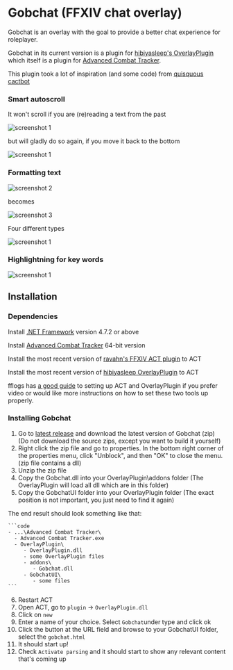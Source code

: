 # Gobchat (FFXIV chat overlay)
Gobchat is an overlay with the goal to provide a better chat experience for roleplayer.

Gobchat in its current version is a plugin for [hibiyasleep's OverlayPlugin](https://github.com/hibiyasleep/OverlayPlugin) which itself is a plugin for
[Advanced Combat Tracker](http://advancedcombattracker.com/).

This plugin took a lot of inspiration (and some code) from [quisquous cactbot](https://github.com/quisquous/cactbot)

### Smart autoscroll
It won't scroll if you are (re)reading a text from the past

![screenshot 1](doc/screen_scroll_noautoscrol.png)

but will gladly do so again, if you move it back to the bottom

![screenshot 1](doc/screen_scroll_bottom.png)

### Formatting text

![screenshot 2](doc/screen3.png)

becomes

![screenshot 3](doc/screen4.png)

Four different types

![screenshot 1](doc/screen_formats.png)

### Highlightning for key words

![screenshot 1](doc/screen6.png)



## Installation

### Dependencies

Install [.NET Framework](https://www.microsoft.com/net/download/framework) version 4.7.2 or above

Install [Advanced Combat Tracker](http://advancedcombattracker.com/) 64-bit version

Install the most recent version of [ravahn's FFXIV ACT plugin](https://github.com/ravahn/FFXIV_ACT_Plugin/releases/latest) to ACT

Install the most recent version of [hibiyasleep OverlayPlugin](https://github.com/hibiyasleep/OverlayPlugin/releases/latest) to ACT

fflogs has [a good guide](https://www.fflogs.com/help/start/) to setting up ACT and OverlayPlugin if you prefer video or would like more instructions on how to set these two tools up properly.

### Installing Gobchat

1. Go to [latest release](https://github.com/marblebag/gobchat/releases/latest) and download the latest version of Gobchat (zip) (Do not download the source zips, except you want to build it yourself)
2. Right click the zip file and go to properties. In the bottom right corner of the properties menu, click "Unblock", and then "OK" to close the menu. (zip file contains a dll)
3. Unzip the zip file
4. Copy the Gobchat.dll into your OverlayPlugin\addons folder (The OverlayPlugin will load all dll which are in this folder)
5. Copy the GobchatUI folder into your OverlayPlugin folder (The exact position is not important, you just need to find it again)

The end result should look something like that:

    ```code
    - ...\Advanced Combat Tracker\
      - Advanced Combat Tracker.exe
      - OverlayPlugin\
         - OverlayPlugin.dll
         - some OverlayPlugin files
         - addons\
            - Gobchat.dll
         - GobchatUI\
            - some files
    ```

6. Restart ACT
7. Open ACT, go to `plugin` -> `OverlayPlugin.dll`
8. Click on `new`
9. Enter a name of your choice. Select `Gobchat`under type and click ok
10. Click the button at the URL field and browse to your GobchatUI folder, select the `gobchat.html`
11. It should start up!
12. Check `Activate parsing` and it should start to show any relevant content that's coming up